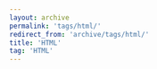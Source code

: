 ```yaml
---
layout: archive
permalink: 'tags/html/'
redirect_from: 'archive/tags/html/'
title: 'HTML'
tag: 'HTML'
---
```

